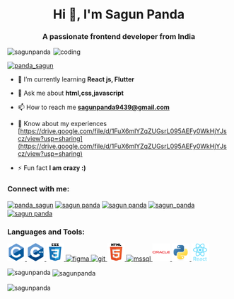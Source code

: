 <h1 align="center">Hi 👋, I'm Sagun Panda</h1>
<h3 align="center">A passionate frontend developer from India</h3>
<img align="right" alt="coding" width="400" src="https://images6.fanpop.com/image/photos/38800000/Shizuku-studio-ghibli-38808828-500-269.gif">

<p align="left"> <img src="https://komarev.com/ghpvc/?username=sagunpanda&label=Profile%20views&color=0e75b6&style=flat" alt="sagunpanda" /> </p>

<p align="left"> <a href="https://twitter.com/panda_sagun" target="blank"><img src="https://img.shields.io/twitter/follow/panda_sagun?logo=twitter&style=for-the-badge" alt="panda_sagun" /></a> </p>

- 🌱 I’m currently learning **React js, Flutter**

- 💬 Ask me about **html,css,javascript**

- 📫 How to reach me **sagunpanda9439@gmail.com**

- 📄 Know about my experiences [https://drive.google.com/file/d/1FuX6mlYZqZUGsrL095AEFy0WkHjYJscz/view?usp=sharing](https://drive.google.com/file/d/1FuX6mlYZqZUGsrL095AEFy0WkHjYJscz/view?usp=sharing)

- ⚡ Fun fact **I am crazy :)**

<h3 align="left">Connect with me:</h3>
<p align="left">
<a href="https://twitter.com/panda_sagun" target="blank"><img align="center" src="https://raw.githubusercontent.com/rahuldkjain/github-profile-readme-generator/master/src/images/icons/Social/twitter.svg" alt="panda_sagun" height="30" width="40" /></a>
<a href="https://linkedin.com/in/sagun panda" target="blank"><img align="center" src="https://raw.githubusercontent.com/rahuldkjain/github-profile-readme-generator/master/src/images/icons/Social/linked-in-alt.svg" alt="sagun panda" height="30" width="40" /></a>
<a href="https://fb.com/sagun panda" target="blank"><img align="center" src="https://raw.githubusercontent.com/rahuldkjain/github-profile-readme-generator/master/src/images/icons/Social/facebook.svg" alt="sagun panda" height="30" width="40" /></a>
<a href="https://instagram.com/sagun_panda" target="blank"><img align="center" src="https://raw.githubusercontent.com/rahuldkjain/github-profile-readme-generator/master/src/images/icons/Social/instagram.svg" alt="sagun_panda" height="30" width="40" /></a>
<a href="https://www.hackerrank.com/sagun panda" target="blank"><img align="center" src="https://raw.githubusercontent.com/rahuldkjain/github-profile-readme-generator/master/src/images/icons/Social/hackerrank.svg" alt="sagun panda" height="30" width="40" /></a>
</p>

<h3 align="left">Languages and Tools:</h3>
<p align="left"> <a href="https://www.cprogramming.com/" target="_blank" rel="noreferrer"> <img src="https://raw.githubusercontent.com/devicons/devicon/master/icons/c/c-original.svg" alt="c" width="40" height="40"/> </a> <a href="https://www.w3schools.com/cpp/" target="_blank" rel="noreferrer"> <img src="https://raw.githubusercontent.com/devicons/devicon/master/icons/cplusplus/cplusplus-original.svg" alt="cplusplus" width="40" height="40"/> </a> <a href="https://www.w3schools.com/css/" target="_blank" rel="noreferrer"> <img src="https://raw.githubusercontent.com/devicons/devicon/master/icons/css3/css3-original-wordmark.svg" alt="css3" width="40" height="40"/> </a> <a href="https://www.figma.com/" target="_blank" rel="noreferrer"> <img src="https://www.vectorlogo.zone/logos/figma/figma-icon.svg" alt="figma" width="40" height="40"/> </a> <a href="https://git-scm.com/" target="_blank" rel="noreferrer"> <img src="https://www.vectorlogo.zone/logos/git-scm/git-scm-icon.svg" alt="git" width="40" height="40"/> </a> <a href="https://www.w3.org/html/" target="_blank" rel="noreferrer"> <img src="https://raw.githubusercontent.com/devicons/devicon/master/icons/html5/html5-original-wordmark.svg" alt="html5" width="40" height="40"/> </a> <a href="https://www.microsoft.com/en-us/sql-server" target="_blank" rel="noreferrer"> <img src="https://www.svgrepo.com/show/303229/microsoft-sql-server-logo.svg" alt="mssql" width="40" height="40"/> </a> <a href="https://www.oracle.com/" target="_blank" rel="noreferrer"> <img src="https://raw.githubusercontent.com/devicons/devicon/master/icons/oracle/oracle-original.svg" alt="oracle" width="40" height="40"/> </a> <a href="https://www.python.org" target="_blank" rel="noreferrer"> <img src="https://raw.githubusercontent.com/devicons/devicon/master/icons/python/python-original.svg" alt="python" width="40" height="40"/> </a> <a href="https://reactjs.org/" target="_blank" rel="noreferrer"> <img src="https://raw.githubusercontent.com/devicons/devicon/master/icons/react/react-original-wordmark.svg" alt="react" width="40" height="40"/> </a> </p>

<p><img align="left" src="https://github-readme-stats.vercel.app/api/top-langs?username=sagunpanda&show_icons=true&locale=en&layout=compact" alt="sagunpanda" /></p>

<p>&nbsp;<img align="center" src="https://github-readme-stats.vercel.app/api?username=sagunpanda&show_icons=true&locale=en" alt="sagunpanda" /></p>

<p><img align="center" src="https://github-readme-streak-stats.herokuapp.com/?user=sagunpanda&" alt="sagunpanda" /></p>
